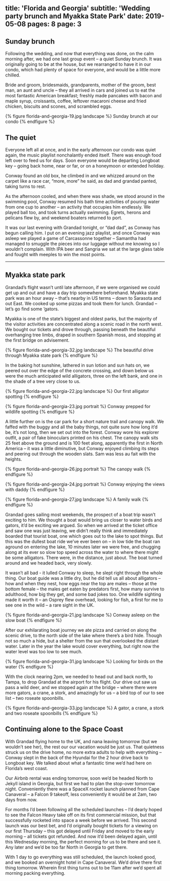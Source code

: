 title: 'Florida and Georgia'
subtitle: 'Wedding party brunch and Myakka State Park'
date: 2019-05-08
pages: 8
page: 3
---

## Sunday brunch

Following the wedding, and now that everything was done, on the calm morning after, we had one last group event – a quiet Sunday brunch. It was originally going to be at the house, but we rearranged to have it in our condo, which had plenty of space for everyone, and would be a little more chilled.

Bride and groom, bridesmaids, grandparents, mother of the groom, best man, an aunt and uncle – they all arrived in cars and joined us to eat the most fantastic American breakfast; freshly made pancakes with bacon and maple syrup, croissants, coffee, leftover macaroni cheese and fried chicken, biscuits and scones, and scrambled eggs.

{% figure florida-and-georgia-19.jpg landscape %}
Sunday brunch at our condo
{% endfigure %}

## The quiet

Everyone left all at once, and in the early afternoon our condo was quiet again, the music playlist nonchalantly ended itself. There was enough food left over to feed us for days. Soon everyone would be departing Longboat key – going back home, near or far, or on a honeymoon or extended holiday.

Conway found an old box, he climbed in and we whizzed around on the carpet like a race car, “more, more” he said, as dad and grandad panted, taking turns to rest.

As the afternoon cooled, and when there was shade, we stood around in the swimming pool, Conway resumed his bath time activities of pouring water from one cup to another – an activity that occupies him endlessly. We played ball too, and took turns actually swimming. Egrets, herons and pelicans flew by, and weekend boaters returned to port.

It was our last evening with Grandad tonight, or “dad dad”, as Conway has begun calling him. I put on an evening jazz playlist, and once Conway was asleep we played a game of Carcassonne together – Samantha had managed to smuggle the pieces into our luggage without me knowing so I wouldn’t complain. With IPA beer and Sangria we sat at the large glass table and fought with meeples to win the most points.

---

## Myakka state park

Grandad’s flight wasn’t until late afternoon, if we were organised we could get up and out and have a day trip somewhere beforehand. Myakka state park was an hour away – that’s nearby in US terms – down to Sarasota and out East. We cooked up some pizzas and took them for lunch. Grandad – let’s go find some ’gators.

Myakka is one of the state’s biggest and oldest parks, but the majority of the visitor activities are concentrated along a scenic road in the north west. We bought our tickets and drove through, passing beneath the beautiful overhanging tree limbs, draped in southern Spanish moss, and stopping at the first bridge on advisement.

{% figure florida-and-georgia-32.jpg landscape %}
The beautiful drive through Myakka state park
{% endfigure %}

In the baking hot sunshine, lathered in sun lotion and sun hats on, we peered out over the edge of the concrete crossing, and down below us were the much anticipated wild alligators, three on the left bank, and one in the shade of a tree very close to us.

{% figure florida-and-georgia-22.jpg landscape %}
Our first alligator spotting
{% endfigure %}

{% figure florida-and-georgia-23.jpg portrait %}
Conway prepped for wildlife spotting
{% endfigure %}

A little further on is the car park for a short nature trail and canopy walk. We faffed with the buggy and all the baby things, not quite sure how long it’d be, it’s not long, then we set out into the forest. Conway wore his explorer outfit, a pair of fake binoculars printed on his chest. The canopy walk sits 25 feet above the ground and is 100 feet along, apparently the first in North America – it was a little diminutive, but Conway enjoyed climbing its steps and peering out through the wooden slats. Sam was less au fait with the heights.

{% figure florida-and-georgia-26.jpg portrait %}
The canopy walk
{% endfigure %}

{% figure florida-and-georgia-24.jpg portrait %}
Conway enjoying the views with daddy
{% endfigure %}

{% figure florida-and-georgia-27.jpg landscape %}
A family walk
{% endfigure %}

Grandad goes sailing most weekends, the prospect of a boat trip wasn’t exciting to him. We thought a boat would bring us closer to water birds and gators, it’d be exciting we argued. So when we arrived at the ticket office and saw one was just leaving, we didn’t really think and immediately boarded that tourist boat, one which goes out to the lake to spot things. But this was the dullest boat ride we’ve ever been on – in low tide the boat ran aground on entering the lake, 10 minutes later we were free, and chugging along at its ever so slow top speed across the water to where there might be some alligators. There were, in the distance, just about. The boat turned around and we headed back, very slowly.

It wasn’t all bad - it lulled Conway to sleep, he slept right through the whole thing. Our boat guide was a little dry, but he did tell us all about alligators – how and when they nest, how eggs near the top are males – those at the bottom female – the males get eaten by predators first, how many survive to adulthood, how big they get, and some bad jokes too. One wildlife sighting made it worth it – an Osprey flew overhead, looking for fish, a first for me to see one in the wild – a rare sight in the UK.

{% figure florida-and-georgia-21.jpg landscape %}
Conway asleep on the slow boat
{% endfigure %}

After our exhilarating boat journey we ate pizza and carried on along the scenic drive, to the north side of the lake where there’s a bird hide. Though not so much a hide, but a shelter from the sun that overlooked the distant water. Later in the year the lake would cover everything, but right now the water level was too low to see much.

{% figure florida-and-georgia-31.jpg landscape %}
Looking for birds on the water
{% endfigure %}

With the clock nearing 2pm, we needed to head out and back north, to Tampa, to drop Grandad at the airport for his flight. Our drive out saw us pass a wild deer, and we stopped again at the bridge – where there were more gators, a crane, a stork, and amazingly for us – a bird top of our to see list – two roseate spoonbills.

{% figure florida-and-georgia-33.jpg landscape %}
A gator, a crane, a stork and two roseate spoonbills
{% endfigure %}

## Continuing alone to the Space Coast

With Grandad flying home to the UK, and nana leaving tomorrow (but we wouldn’t see her), the rest our our vacation would be just us. That quietness struck us on the drive home, no more extra adults to help with everything – Conway slept in the back of the Hyundai for the 2 hour drive back to Longboat key. We talked about what a fantastic time we’d had here on Florida’s west coast.

Our Airbnb rental was ending tomorrow, soon we’d be headed North to Jekyll island in Georgia, but first we had to plan the stop-over tomorrow night. Conveniently there was a SpaceX rocket launch planned from Cape Canaveral – a Falcon 9 takeoff, less conveniently it would be at 2am, two days from now.

For months I’d been following all the scheduled launches – I’d dearly hoped to see the Falcon Heavy take off on its first commercial mission, but that successfully rocketed into space a week before we arrived. This second launch was our best bet, and I’d originally bought tickets for a viewing on our first Thursday – this got delayed until Friday and moved to the early morning – all tickets got refunded. And now it’d been delayed again, until this Wednesday morning, the perfect morning for us to be there and see it. Any later and we’d be too far North in Georgia to get there.

With 1 day to go everything was still scheduled, the launch looked good, and we booked an overnight hotel in Cape Canaveral. We’d drive there first thing tomorrow. Wherein first thing turns out to be 11am after we’d spent all morning packing everything.
